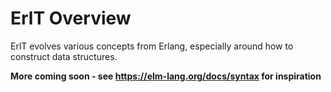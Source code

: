 # ErlT Overview

ErlT evolves various concepts from Erlang, especially around how to construct
data structures.

**More coming soon - see https://elm-lang.org/docs/syntax for inspiration**
